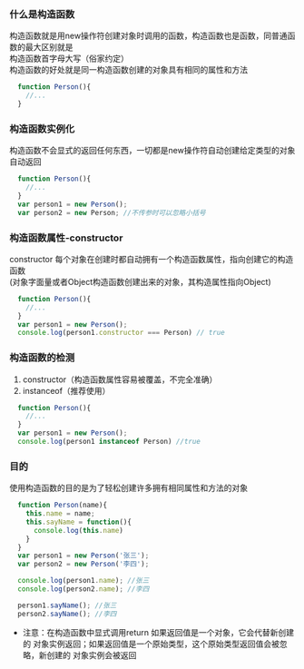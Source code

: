 ### 什么是构造函数

  构造函数就是用new操作符创建对象时调用的函数，构造函数也是函数，同普通函数的最大区别就是  
  构造函数首字母大写（俗家约定）    
  构造函数的好处就是同一构造函数创建的对象具有相同的属性和方法 
```js 
  function Person(){
    //...
  }
```

### 构造函数实例化

  构造函数不会显式的返回任何东西，一切都是new操作符自动创建给定类型的对象自动返回  
```js 
  function Person(){
    //...
  }
  var person1 = new Person();
  var person2 = new Person; //不传参时可以忽略小括号
```

### 构造函数属性-constructor

  constructor 每个对象在创建时都自动拥有一个构造函数属性，指向创建它的构造函数  
  (对象字面量或者Object构造函数创建出来的对象，其构造属性指向Object)
```js 
  function Person(){
    //...
  }
  var person1 = new Person();
  console.log(person1.constructor === Person) // true
```

### 构造函数的检测

  1. constructor（构造函数属性容易被覆盖，不完全准确）  
  2. instanceof（推荐使用）
```js 
  function Person(){
    //...
  }
  var person1 = new Person();
  console.log(person1 instanceof Person) //true
```

### 目的

  使用构造函数的目的是为了轻松创建许多拥有相同属性和方法的对象
```js 
  function Person(name){
    this.name = name;
    this.sayName = function(){
      console.log(this.name)
    }
  }
  var person1 = new Person('张三');
  var person2 = new Person('李四');

  console.log(person1.name); //张三
  console.log(person2.name); //李四

  person1.sayName(); //张三
  person2.sayName(); //李四
```
  * 注意：在构造函数中显式调用return 如果返回值是一个对象，它会代替新创建的
  对象实例返回；如果返回值是一个原始类型，这个原始类型返回值会被忽略，新创建的
  对象实例会被返回